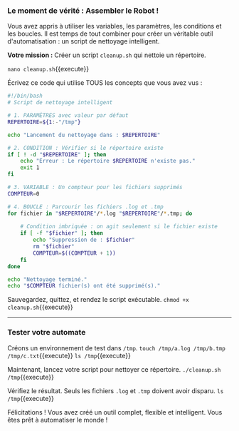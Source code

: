 ### Le moment de vérité : Assembler le Robot !

Vous avez appris à utiliser les variables, les paramètres, les conditions et les boucles. Il est temps de tout combiner pour créer un véritable outil d'automatisation : un script de nettoyage intelligent.

**Votre mission :** Créer un script `cleanup.sh` qui nettoie un répertoire.

`nano cleanup.sh`{{execute}}

Écrivez ce code qui utilise TOUS les concepts que vous avez vus :
```bash
#!/bin/bash
# Script de nettoyage intelligent

# 1. PARAMÈTRES avec valeur par défaut
REPERTOIRE=${1:-"/tmp"}

echo "Lancement du nettoyage dans : $REPERTOIRE"

# 2. CONDITION : Vérifier si le répertoire existe
if [ ! -d "$REPERTOIRE" ]; then
    echo "Erreur : Le répertoire $REPERTOIRE n'existe pas."
    exit 1
fi

# 3. VARIABLE : Un compteur pour les fichiers supprimés
COMPTEUR=0

# 4. BOUCLE : Parcourir les fichiers .log et .tmp
for fichier in "$REPERTOIRE"/*.log "$REPERTOIRE"/*.tmp; do
    
    # Condition imbriquée : on agit seulement si le fichier existe
    if [ -f "$fichier" ]; then
        echo "Suppression de : $fichier"
        rm "$fichier"
        COMPTEUR=$((COMPTEUR + 1))
    fi
done

echo "Nettoyage terminé."
echo "$COMPTEUR fichier(s) ont été supprimé(s)."
```
Sauvegardez, quittez, et rendez le script exécutable.
`chmod +x cleanup.sh`{{execute}}

---
### Tester votre automate

Créons un environnement de test dans `/tmp`.
`touch /tmp/a.log /tmp/b.tmp /tmp/c.txt`{{execute}}
`ls /tmp`{{execute}}

Maintenant, lancez votre script pour nettoyer ce répertoire.
`./cleanup.sh /tmp`{{execute}}

Vérifiez le résultat. Seuls les fichiers `.log` et `.tmp` doivent avoir disparu.
`ls /tmp`{{execute}}

Félicitations ! Vous avez créé un outil complet, flexible et intelligent. Vous êtes prêt à automatiser le monde !